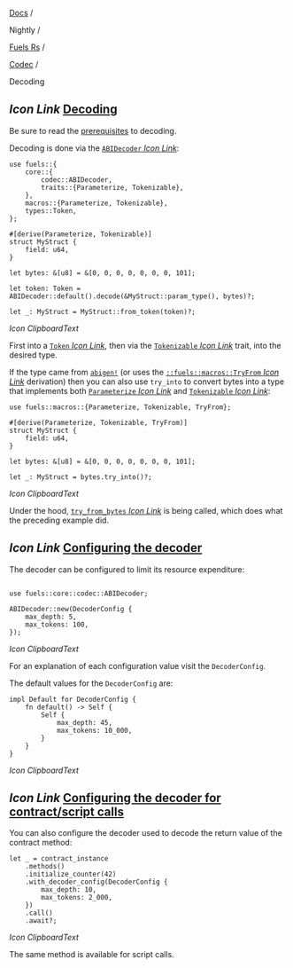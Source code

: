 [Docs](https://docs.fuel.network/) /

Nightly  /

[Fuels Rs](https://docs.fuel.network/docs/nightly/fuels-rs/) /

[Codec](https://docs.fuel.network/docs/nightly/fuels-rs/codec/) /

Decoding

## _Icon Link_ [Decoding](https://docs.fuel.network/docs/nightly/fuels-rs/codec/decoding/\#decoding)

Be sure to read the [prerequisites](https://docs.fuel.network/docs/nightly/nightly/#prerequisites-for-decodingencoding) to decoding.

Decoding is done via the [`ABIDecoder` _Icon Link_](https://docs.rs/fuels/latest/fuels/core/codec/struct.ABIDecoder.html):

```fuel_Box fuel_Box-idXKMmm-css
use fuels::{
    core::{
        codec::ABIDecoder,
        traits::{Parameterize, Tokenizable},
    },
    macros::{Parameterize, Tokenizable},
    types::Token,
};

#[derive(Parameterize, Tokenizable)]
struct MyStruct {
    field: u64,
}

let bytes: &[u8] = &[0, 0, 0, 0, 0, 0, 0, 101];

let token: Token = ABIDecoder::default().decode(&MyStruct::param_type(), bytes)?;

let _: MyStruct = MyStruct::from_token(token)?;
```

_Icon ClipboardText_

First into a [`Token` _Icon Link_](https://docs.rs/fuels/latest/fuels/types/enum.Token.html), then via the [`Tokenizable` _Icon Link_](https://docs.rs/fuels/latest/fuels/core/traits/trait.Tokenizable.html) trait, into the desired type.

If the type came from [`abigen!`](https://docs.fuel.network/docs/nightly/fuels-rs/abigen/) (or uses the [`::fuels::macros::TryFrom` _Icon Link_](https://docs.rs/fuels/latest/fuels/macros/derive.TryFrom.html) derivation) then you can also use `try_into` to convert bytes into a type that implements both [`Parameterize` _Icon Link_](https://docs.rs/fuels/latest/fuels/core/traits/trait.Parameterize.html) and [`Tokenizable` _Icon Link_](https://docs.rs/fuels/latest/fuels/core/traits/trait.Tokenizable.html):

```fuel_Box fuel_Box-idXKMmm-css
use fuels::macros::{Parameterize, Tokenizable, TryFrom};

#[derive(Parameterize, Tokenizable, TryFrom)]
struct MyStruct {
    field: u64,
}

let bytes: &[u8] = &[0, 0, 0, 0, 0, 0, 0, 101];

let _: MyStruct = bytes.try_into()?;
```

_Icon ClipboardText_

Under the hood, [`try_from_bytes` _Icon Link_](https://docs.rs/fuels/latest/fuels/core/codec/fn.try_from_bytes.html) is being called, which does what the preceding example did.

## _Icon Link_ [Configuring the decoder](https://docs.fuel.network/docs/nightly/fuels-rs/codec/decoding/\#configuring-the-decoder)

The decoder can be configured to limit its resource expenditure:

```fuel_Box fuel_Box-idXKMmm-css

use fuels::core::codec::ABIDecoder;

ABIDecoder::new(DecoderConfig {
    max_depth: 5,
    max_tokens: 100,
});
```

_Icon ClipboardText_

For an explanation of each configuration value visit the `DecoderConfig`.

The default values for the `DecoderConfig` are:

```fuel_Box fuel_Box-idXKMmm-css
impl Default for DecoderConfig {
    fn default() -> Self {
        Self {
            max_depth: 45,
            max_tokens: 10_000,
        }
    }
}
```

_Icon ClipboardText_

## _Icon Link_ [Configuring the decoder for contract/script calls](https://docs.fuel.network/docs/nightly/fuels-rs/codec/decoding/\#configuring-the-decoder-for-contractscript-calls)

You can also configure the decoder used to decode the return value of the contract method:

```fuel_Box fuel_Box-idXKMmm-css
let _ = contract_instance
    .methods()
    .initialize_counter(42)
    .with_decoder_config(DecoderConfig {
        max_depth: 10,
        max_tokens: 2_000,
    })
    .call()
    .await?;
```

_Icon ClipboardText_

The same method is available for script calls.